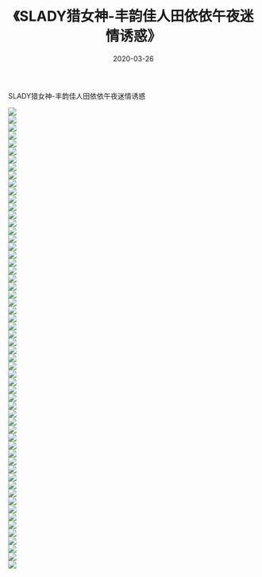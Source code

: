 ﻿---
layout: post
title:  《SLADY猎女神-丰韵佳人田依依午夜迷情诱惑》
date:   2020-03-26
img: http://imgx.orgx.ga/漏D/网络美图/2020/SLADY猎女神-丰韵佳人田依依午夜迷情诱惑/000.jpg
categories: [美女, 清纯, 唯美]
---

SLADY猎女神-丰韵佳人田依依午夜迷情诱惑

  ![](http://imgx.orgx.ga/漏D/网络美图/2020/SLADY猎女神-丰韵佳人田依依午夜迷情诱惑/001.jpg) <br> ![](http://imgx.orgx.ga/漏D/网络美图/2020/SLADY猎女神-丰韵佳人田依依午夜迷情诱惑/002.jpg) <br> ![](http://imgx.orgx.ga/漏D/网络美图/2020/SLADY猎女神-丰韵佳人田依依午夜迷情诱惑/003.jpg) <br> ![](http://imgx.orgx.ga/漏D/网络美图/2020/SLADY猎女神-丰韵佳人田依依午夜迷情诱惑/004.jpg) <br> ![](http://imgx.orgx.ga/漏D/网络美图/2020/SLADY猎女神-丰韵佳人田依依午夜迷情诱惑/005.jpg) <br> ![](http://imgx.orgx.ga/漏D/网络美图/2020/SLADY猎女神-丰韵佳人田依依午夜迷情诱惑/006.jpg) <br> ![](http://imgx.orgx.ga/漏D/网络美图/2020/SLADY猎女神-丰韵佳人田依依午夜迷情诱惑/007.jpg) <br> ![](http://imgx.orgx.ga/漏D/网络美图/2020/SLADY猎女神-丰韵佳人田依依午夜迷情诱惑/008.jpg) <br> ![](http://imgx.orgx.ga/漏D/网络美图/2020/SLADY猎女神-丰韵佳人田依依午夜迷情诱惑/009.jpg) <br> ![](http://imgx.orgx.ga/漏D/网络美图/2020/SLADY猎女神-丰韵佳人田依依午夜迷情诱惑/010.jpg) <br> ![](http://imgx.orgx.ga/漏D/网络美图/2020/SLADY猎女神-丰韵佳人田依依午夜迷情诱惑/011.jpg) <br> ![](http://imgx.orgx.ga/漏D/网络美图/2020/SLADY猎女神-丰韵佳人田依依午夜迷情诱惑/012.jpg) <br> ![](http://imgx.orgx.ga/漏D/网络美图/2020/SLADY猎女神-丰韵佳人田依依午夜迷情诱惑/013.jpg) <br> ![](http://imgx.orgx.ga/漏D/网络美图/2020/SLADY猎女神-丰韵佳人田依依午夜迷情诱惑/014.jpg) <br> ![](http://imgx.orgx.ga/漏D/网络美图/2020/SLADY猎女神-丰韵佳人田依依午夜迷情诱惑/015.jpg) <br> ![](http://imgx.orgx.ga/漏D/网络美图/2020/SLADY猎女神-丰韵佳人田依依午夜迷情诱惑/016.jpg) <br> ![](http://imgx.orgx.ga/漏D/网络美图/2020/SLADY猎女神-丰韵佳人田依依午夜迷情诱惑/017.jpg) <br> ![](http://imgx.orgx.ga/漏D/网络美图/2020/SLADY猎女神-丰韵佳人田依依午夜迷情诱惑/018.jpg) <br> ![](http://imgx.orgx.ga/漏D/网络美图/2020/SLADY猎女神-丰韵佳人田依依午夜迷情诱惑/019.jpg) <br> ![](http://imgx.orgx.ga/漏D/网络美图/2020/SLADY猎女神-丰韵佳人田依依午夜迷情诱惑/020.jpg) <br> ![](http://imgx.orgx.ga/漏D/网络美图/2020/SLADY猎女神-丰韵佳人田依依午夜迷情诱惑/021.jpg) <br> ![](http://imgx.orgx.ga/漏D/网络美图/2020/SLADY猎女神-丰韵佳人田依依午夜迷情诱惑/022.jpg) <br> ![](http://imgx.orgx.ga/漏D/网络美图/2020/SLADY猎女神-丰韵佳人田依依午夜迷情诱惑/023.jpg) <br> ![](http://imgx.orgx.ga/漏D/网络美图/2020/SLADY猎女神-丰韵佳人田依依午夜迷情诱惑/024.jpg) <br> ![](http://imgx.orgx.ga/漏D/网络美图/2020/SLADY猎女神-丰韵佳人田依依午夜迷情诱惑/025.jpg) <br> ![](http://imgx.orgx.ga/漏D/网络美图/2020/SLADY猎女神-丰韵佳人田依依午夜迷情诱惑/026.jpg) <br> ![](http://imgx.orgx.ga/漏D/网络美图/2020/SLADY猎女神-丰韵佳人田依依午夜迷情诱惑/027.jpg) <br> ![](http://imgx.orgx.ga/漏D/网络美图/2020/SLADY猎女神-丰韵佳人田依依午夜迷情诱惑/028.jpg) <br> ![](http://imgx.orgx.ga/漏D/网络美图/2020/SLADY猎女神-丰韵佳人田依依午夜迷情诱惑/029.jpg) <br> ![](http://imgx.orgx.ga/漏D/网络美图/2020/SLADY猎女神-丰韵佳人田依依午夜迷情诱惑/030.jpg) <br> ![](http://imgx.orgx.ga/漏D/网络美图/2020/SLADY猎女神-丰韵佳人田依依午夜迷情诱惑/031.jpg) <br> ![](http://imgx.orgx.ga/漏D/网络美图/2020/SLADY猎女神-丰韵佳人田依依午夜迷情诱惑/032.jpg) <br> ![](http://imgx.orgx.ga/漏D/网络美图/2020/SLADY猎女神-丰韵佳人田依依午夜迷情诱惑/033.jpg) <br> ![](http://imgx.orgx.ga/漏D/网络美图/2020/SLADY猎女神-丰韵佳人田依依午夜迷情诱惑/034.jpg) <br> ![](http://imgx.orgx.ga/漏D/网络美图/2020/SLADY猎女神-丰韵佳人田依依午夜迷情诱惑/035.jpg) <br> ![](http://imgx.orgx.ga/漏D/网络美图/2020/SLADY猎女神-丰韵佳人田依依午夜迷情诱惑/036.jpg) <br> ![](http://imgx.orgx.ga/漏D/网络美图/2020/SLADY猎女神-丰韵佳人田依依午夜迷情诱惑/037.jpg) <br> ![](http://imgx.orgx.ga/漏D/网络美图/2020/SLADY猎女神-丰韵佳人田依依午夜迷情诱惑/038.jpg) <br> ![](http://imgx.orgx.ga/漏D/网络美图/2020/SLADY猎女神-丰韵佳人田依依午夜迷情诱惑/039.jpg) <br> ![](http://imgx.orgx.ga/漏D/网络美图/2020/SLADY猎女神-丰韵佳人田依依午夜迷情诱惑/040.jpg) <br> ![](http://imgx.orgx.ga/漏D/网络美图/2020/SLADY猎女神-丰韵佳人田依依午夜迷情诱惑/041.jpg) <br> ![](http://imgx.orgx.ga/漏D/网络美图/2020/SLADY猎女神-丰韵佳人田依依午夜迷情诱惑/042.jpg) <br> ![](http://imgx.orgx.ga/漏D/网络美图/2020/SLADY猎女神-丰韵佳人田依依午夜迷情诱惑/043.jpg) <br> ![](http://imgx.orgx.ga/漏D/网络美图/2020/SLADY猎女神-丰韵佳人田依依午夜迷情诱惑/044.jpg) <br> ![](http://imgx.orgx.ga/漏D/网络美图/2020/SLADY猎女神-丰韵佳人田依依午夜迷情诱惑/045.jpg) <br> ![](http://imgx.orgx.ga/漏D/网络美图/2020/SLADY猎女神-丰韵佳人田依依午夜迷情诱惑/046.jpg) <br> ![](http://imgx.orgx.ga/漏D/网络美图/2020/SLADY猎女神-丰韵佳人田依依午夜迷情诱惑/047.jpg) <br> ![](http://imgx.orgx.ga/漏D/网络美图/2020/SLADY猎女神-丰韵佳人田依依午夜迷情诱惑/048.jpg) <br> ![](http://imgx.orgx.ga/漏D/网络美图/2020/SLADY猎女神-丰韵佳人田依依午夜迷情诱惑/049.jpg) <br> ![](http://imgx.orgx.ga/漏D/网络美图/2020/SLADY猎女神-丰韵佳人田依依午夜迷情诱惑/050.jpg) <br> ![](http://imgx.orgx.ga/漏D/网络美图/2020/SLADY猎女神-丰韵佳人田依依午夜迷情诱惑/051.jpg) <br> ![](http://imgx.orgx.ga/漏D/网络美图/2020/SLADY猎女神-丰韵佳人田依依午夜迷情诱惑/052.jpg) <br> ![](http://imgx.orgx.ga/漏D/网络美图/2020/SLADY猎女神-丰韵佳人田依依午夜迷情诱惑/053.jpg) <br> ![](http://imgx.orgx.ga/漏D/网络美图/2020/SLADY猎女神-丰韵佳人田依依午夜迷情诱惑/054.jpg) <br> ![](http://imgx.orgx.ga/漏D/网络美图/2020/SLADY猎女神-丰韵佳人田依依午夜迷情诱惑/055.jpg) <br> ![](http://imgx.orgx.ga/漏D/网络美图/2020/SLADY猎女神-丰韵佳人田依依午夜迷情诱惑/056.jpg) <br> ![](http://imgx.orgx.ga/漏D/网络美图/2020/SLADY猎女神-丰韵佳人田依依午夜迷情诱惑/057.jpg) <br> ![](http://imgx.orgx.ga/漏D/网络美图/2020/SLADY猎女神-丰韵佳人田依依午夜迷情诱惑/058.jpg) <br>
